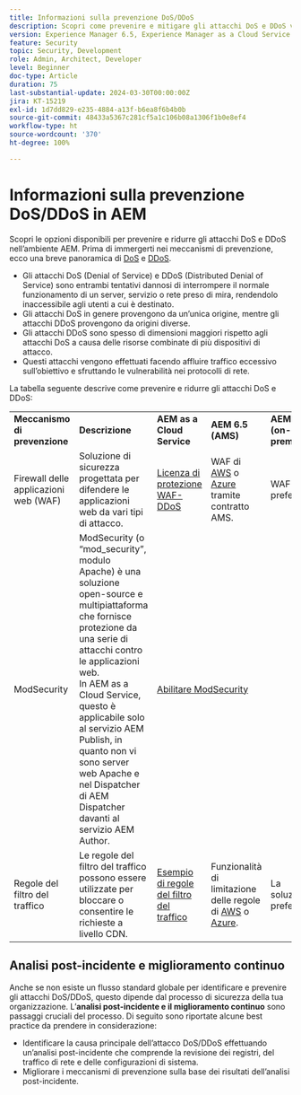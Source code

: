 ```yaml
---
title: Informazioni sulla prevenzione DoS/DDoS
description: Scopri come prevenire e mitigare gli attacchi DoS e DDoS verso AEM.
version: Experience Manager 6.5, Experience Manager as a Cloud Service
feature: Security
topic: Security, Development
role: Admin, Architect, Developer
level: Beginner
doc-type: Article
duration: 75
last-substantial-update: 2024-03-30T00:00:00Z
jira: KT-15219
exl-id: 1d7dd829-e235-4884-a13f-b6ea8f6b4b0b
source-git-commit: 48433a5367c281cf5a1c106b08a1306f1b0e8ef4
workflow-type: ht
source-wordcount: '370'
ht-degree: 100%

---
```


# Informazioni sulla prevenzione DoS/DDoS in AEM

Scopri le opzioni disponibili per prevenire e ridurre gli attacchi DoS e DDoS nell’ambiente AEM. Prima di immergerti nei meccanismi di prevenzione, ecco una breve panoramica di [DoS](https://developer.mozilla.org/en-US/docs/Glossary/DOS_attack) e [DDoS](https://developer.mozilla.org/en-US/docs/Glossary/Distributed_Denial_of_Service).

- Gli attacchi DoS (Denial of Service) e DDoS (Distributed Denial of Service) sono entrambi tentativi dannosi di interrompere il normale funzionamento di un server, servizio o rete preso di mira, rendendolo inaccessibile agli utenti a cui è destinato.
- Gli attacchi DoS in genere provengono da un’unica origine, mentre gli attacchi DDoS provengono da origini diverse.
- Gli attacchi DDoS sono spesso di dimensioni maggiori rispetto agli attacchi DoS a causa delle risorse combinate di più dispositivi di attacco.
- Questi attacchi vengono effettuati facendo affluire traffico eccessivo sull’obiettivo e sfruttando le vulnerabilità nei protocolli di rete.

La tabella seguente descrive come prevenire e ridurre gli attacchi DoS e DDoS:

<table>
    <tbody>
        <tr>
            <td><strong>Meccanismo di prevenzione</strong></td>
            <td><strong>Descrizione</strong></td>
            <td><strong>AEM as a Cloud Service</strong></td>
            <td><strong>AEM 6.5 (AMS)</strong></td>
            <td><strong>AEM 6.5 (on-premise)</strong></td>
        </tr>
        <tr>
            <td>Firewall delle applicazioni web (WAF)</td>
            <td>Soluzione di sicurezza progettata per difendere le applicazioni web da vari tipi di attacco.</td>
            <td>
            <a href="https://experienceleague.adobe.com/it/docs/experience-manager-learn/cloud-service/security/traffic-filter-and-waf-rules/examples-and-analysis?lang=it#waf-rules" target="_blank">Licenza di protezione WAF-DDoS</a></td>
            <td>WAF di <a href="https://docs.aws.amazon.com/waf/" target="_blank">AWS</a> o <a href="https://azure.microsoft.com/it-it/products/web-application-firewall" target="_blank">Azure</a> tramite contratto AMS.</td>
            <td>WAF preferito</td>
        </tr>
        <tr>
            <td>ModSecurity</td>
            <td>ModSecurity (o “mod_security”, modulo Apache) è una soluzione open-source e multipiattaforma che fornisce protezione da una serie di attacchi contro le applicazioni web.<br/> In AEM as a Cloud Service, questo è applicabile solo al servizio AEM Publish, in quanto non vi sono server web Apache e nel Dispatcher di AEM Dispatcher davanti al servizio AEM Author.</td>
            <td colspan="3"><a href="https://experienceleague.adobe.com/it/docs/experience-manager-learn/foundation/security/modsecurity-crs-dos-attack-protection" target="_blank">Abilitare ModSecurity </a></td>
        </tr>
        <tr>
            <td>Regole del filtro del traffico</td>
            <td>Le regole del filtro del traffico possono essere utilizzate per bloccare o consentire le richieste a livello CDN.</td>
            <td><a href="https://experienceleague.adobe.com/it/docs/experience-manager-learn/cloud-service/security/traffic-filter-and-waf-rules/examples-and-analysis" target="_blank">Esempio di regole del filtro del traffico</a></td>
            <td>Funzionalità di limitazione delle regole di <a href="https://docs.aws.amazon.com/waf/latest/developerguide/waf-rule-statement-type-rate-based.html" target="_blank">AWS</a> o <a href="https://learn.microsoft.com/it-it/azure/web-application-firewall/ag/rate-limiting-overview" target="_blank">Azure</a>.</td>
            <td>La soluzione preferita</td>
        </tr>
    </tbody>
</table>

## Analisi post-incidente e miglioramento continuo

Anche se non esiste un flusso standard globale per identificare e prevenire gli attacchi DoS/DDoS, questo dipende dal processo di sicurezza della tua organizzazione. L’**analisi post-incidente e il miglioramento continuo** sono passaggi cruciali del processo. Di seguito sono riportate alcune best practice da prendere in considerazione:

- Identificare la causa principale dell’attacco DoS/DDoS effettuando un’analisi post-incidente che comprende la revisione dei registri, del traffico di rete e delle configurazioni di sistema.
- Migliorare i meccanismi di prevenzione sulla base dei risultati dell’analisi post-incidente.


